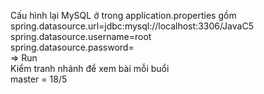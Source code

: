 Cấu hình lại MySQL ở trong application.properties gồm <br/> 
spring.datasource.url=jdbc:mysql://localhost:3306/JavaC5<br/> 
spring.datasource.username=root<br/> 
spring.datasource.password=<br/> 
=> Run <br/> 
Kiểm tranh nhánh để xem bài mỗi buổi <br/> 
master =  18/5<br/> 
